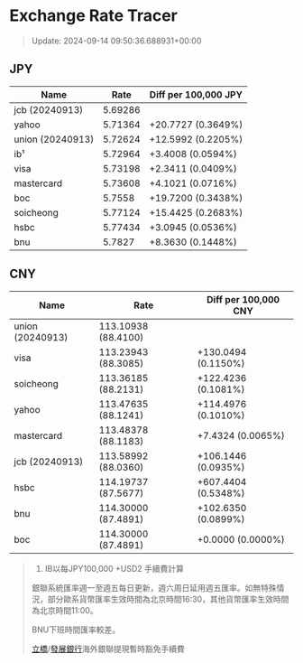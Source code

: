 # Exchange Rate Tracer

> Update: 2024-09-14 09:50:36.688931+00:00

## JPY

| Name             |    Rate | Diff per 100,000 JPY   |
|------------------|---------|------------------------|
| jcb (20240913)   | 5.69286 |                        |
| yahoo            | 5.71364 | +20.7727 (0.3649%)     |
| union (20240913) | 5.72624 | +12.5992 (0.2205%)     |
| ib¹              | 5.72964 | +3.4008 (0.0594%)      |
| visa             | 5.73198 | +2.3411 (0.0409%)      |
| mastercard       | 5.73608 | +4.1021 (0.0716%)      |
| boc              | 5.7558  | +19.7200 (0.3438%)     |
| soicheong        | 5.77124 | +15.4425 (0.2683%)     |
| hsbc             | 5.77434 | +3.0945 (0.0536%)      |
| bnu              | 5.7827  | +8.3630 (0.1448%)      |

## CNY

| Name             | Rate                | Diff per 100,000 CNY   |
|------------------|---------------------|------------------------|
| union (20240913) | 113.10938	(88.4100) |                        |
| visa             | 113.23943	(88.3085) | +130.0494 (0.1150%)    |
| soicheong        | 113.36185	(88.2131) | +122.4236 (0.1081%)    |
| yahoo            | 113.47635	(88.1241) | +114.4976 (0.1010%)    |
| mastercard       | 113.48378	(88.1183) | +7.4324 (0.0065%)      |
| jcb (20240913)   | 113.58992	(88.0360) | +106.1446 (0.0935%)    |
| hsbc             | 114.19737	(87.5677) | +607.4404 (0.5348%)    |
| bnu              | 114.30000	(87.4891) | +102.6350 (0.0899%)    |
| boc              | 114.30000	(87.4891) | +0.0000 (0.0000%)      |


> 1. IB以每JPY100,000 +USD2 手續費計算
>
> 銀聯系統匯率週一至週五每日更新，週六周日延用週五匯率。如無特殊情況，部分歐系貨幣匯率生效時間為北京時間16:30，其他貨幣匯率生效時間為北京時間11:00。
>
> BNU下班時間匯率較差。
>
> [立橋](https://www.wlbank.com.mo/uploads/ueditor/file/20181211/1544536513900230.pdf)/[發展銀行](https://www.mdb.com.mo/Service_Charges_20230728.pdf)海外銀聯提現暫時豁免手續費

